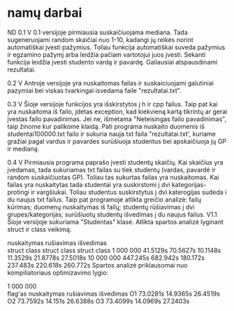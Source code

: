 # namų darbai
ND
0.1 V
0.1 versijoje pirmiausia suskaičiuojama mediana. Tada sugeneruojami random skaičiai nuo 1-10, kadangi jų reikės norint automatiškai įvesti pažymius. Toliau funkcija automatiškai suveda pažymius ir egzamino pažymį arba leidžia pačiam vartotojui juos įvesti. Sekanti funkcija leidžia įvesti studento vardą ir pavardę. Galiausiai atspausdinami rezultatai.

0.2 V
Antroje versijoje yra nuskaitomas failas ir suskaiciuojami galutiniai pazymiai bei viskas tvarkingai isvedama faile "rezultatai.txt".

0.3 V
Šioje versijoje funkcijos yra išskirstytos į h ir cpp failus. Taip pat kai yra nuskaitoma iš failo, įdėtas exception, kad kiekvieną kartą tikrintų ar gerai įvestas failo pavadinimas. Jei ne, išmetama "Neteisingas failo pavadinimas", taip žinome kur palikome klaidą. Pati programa nuskaito duomenis iš studentai100000.txt failo ir sukuria nauja txt faila "rezultatai.txt', kuriame gražiai pagal vardus ir pavardes surūšiuoja studentus bei apskaičiuoja jų GP ir medianą.

0.4 V
Pirmiausia programa paprašo įvesti studentų skaičių. Kai skaičius yra įvedamas, tada sukuriamas txt failas su tiek studentų (vardas, pavardė ir random suskaičiuotas GP). Toliau tas sukurtas failas yra nuskaitomas. Kai failas yra nuskaitytas tada studentai yra suskirstomi į dvi kategorijas- protingi ir vargšiukai. Toliau studentus suskirstytus į dvi katerogijas sudeda i du naujus txt failus. Taip pat programoje atlikta greičio analizė: failų kūrimas; duomenų nuskaitymas iš failų; studentų rūšiavimas į dvi grupes/kategorijas; surūšiuotų studentų išvedimas į du naujus failus.
V1.1
Šioje versijoje sukuriama "Studentas" klasė. Atlikta spartos analizė lyginant struct ir class veikimą.

nuskaitymas		rušiavimas		išvedimas	
struct	class	struct	class	struct	class
1 000 000	41.5129s	70.5627s	10.1148s	11.3529s	21.8778s	27.5018s
10 000 000	447.245s	682.942s	180.172s	237.483s	220.618s	260.772s
Spartos analizė priklausomai nuo kompiliatoriaus optimizavimo lygio:

1 000 000		
flag'as	nuskaitymas	rušiavimas	išvedimas
O1	73.0281s	14.9365s	26.4519s
O2	73.7592s	14.151s	26.6388s
O3	73.4099s	14.0969s	27.2403s
